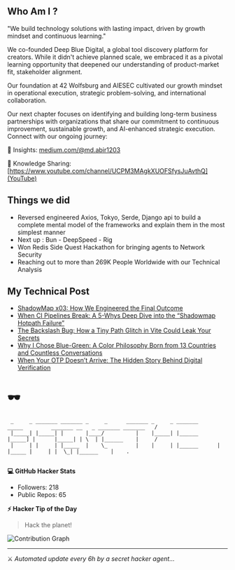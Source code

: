 ## Who Am I ? 

"We build technology solutions with lasting impact, driven by growth mindset and continuous learning."

We co-founded Deep Blue Digital, a global tool discovery platform for creators. While it didn't achieve planned scale, we embraced it as a pivotal learning opportunity that deepened our understanding of product-market fit, stakeholder alignment.

Our foundation at 42 Wolfsburg and AIESEC cultivated our growth mindset in operational execution, strategic problem-solving, and international collaboration.

Our next chapter focuses on identifying and building long-term business partnerships with organizations that share our commitment to continuous improvement, sustainable growth, and AI-enhanced strategic execution.
Connect with our ongoing journey:

📖 Insights: [medium.com/@md.abir1203](Medium)

🎥 Knowledge Sharing: [https://www.youtube.com/channel/UCPM3MAgkXUOFSfysJuAvthQ](YouTube)


## Things we did 

- Reversed engineered Axios, Tokyo, Serde, Django api to build a complete mental model of the frameworks and explain them in the most simplest manner
- Next up : Bun - DeepSpeed - Rig
- Won Redis Side Quest Hackathon for bringing agents to Network Security
- Reaching out to more than 269K People Worldwide with our Technical Analysis


## My Technical Post 

<!-- BLOG-POST-LIST:START -->
- [ShadowMap x03: How We Engineered the Final Outcome](https://medium.com/@md.abir1203/shadowmap-x03-how-we-engineered-the-final-outcome-0b7c7d0e0700?source=rss-b62bf3bb75c7------2)
- [When CI Pipelines Break: A 5-Whys Deep Dive into the “Shadowmap Hotpath Failure”](https://medium.com/@md.abir1203/when-ci-pipelines-break-a-5-whys-deep-dive-into-the-shadowmap-hotpath-failure-6f1d66fd618f?source=rss-b62bf3bb75c7------2)
- [The Backslash Bug: How a Tiny Path Glitch in Vite Could Leak Your Secrets](https://medium.com/@md.abir1203/the-backslash-bug-how-a-tiny-path-glitch-in-vite-could-leak-your-secrets-9641de420f5e?source=rss-b62bf3bb75c7------2)
- [Why I Chose Blue-Green: A Color Philosophy Born from 13 Countries and Countless Conversations](https://medium.com/@md.abir1203/why-i-chose-blue-green-a-color-philosophy-born-from-13-countries-and-countless-conversations-192a30a981e7?source=rss-b62bf3bb75c7------2)
- [When Your OTP Doesn’t Arrive: The Hidden Story Behind Digital Verification](https://levelup.gitconnected.com/when-your-otp-doesnt-arrive-the-hidden-story-behind-digital-verification-20bf8e6b14b4?source=rss-b62bf3bb75c7------2)
<!-- BLOG-POST-LIST:END -->

# 🕶️ 

```
 _     _ _______ _______ _     _      _______ _     _ _______       _____         _______ __   _ _______ _______   /
 |_____| |_____| |       |____/          |    |_____| |______      |_____] |      |_____| | \  | |______    |     / 
 |     | |     | |_____  |    \_         |    |     | |______      |       |_____ |     | |  \_| |______    |    .  
                                                                                                                    
```

**💻 GitHub Hacker Stats**
- Followers: 218
- Public Repos: 65

**⚡ Hacker Tip of the Day**  
> Hack the planet!

![Contribution Graph](https://github-readme-activity-graph.vercel.app/graph?username=mdabir1203&theme=tokyo-night)

---
⚔️ *Automated update every 6h by a secret hacker agent...*
